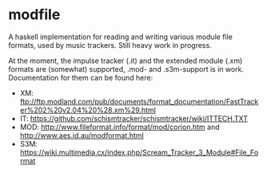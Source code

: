modfile
=======
A haskell implementation for reading and writing various module file formats, used by music trackers. Still heavy work in progress.

At the moment, the impulse tracker (.it) and the extended module (.xm) formats are (somewhat) supported, .mod- and .s3m-support is in work. Documentation for them can be found here:
* XM: ftp://ftp.modland.com/pub/documents/format_documentation/FastTracker%202%20v2.04%20%28.xm%29.html
* IT: https://github.com/schismtracker/schismtracker/wiki/ITTECH.TXT
* MOD: http://www.fileformat.info/format/mod/corion.htm and http://www.aes.id.au/modformat.html
* S3M: https://wiki.multimedia.cx/index.php/Scream_Tracker_3_Module#File_Format

